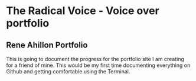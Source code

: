 # The Radical Voice - Voice over portfolio
## Rene Ahillon Portfolio

This is going to document the progress for the portfolio site I am creating for a friend of mine. This would be my first time documenting everything on Github and getting comfortable using the Terminal.
